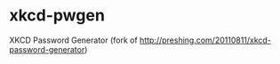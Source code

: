 xkcd-pwgen
==========

XKCD Password Generator (fork of http://preshing.com/20110811/xkcd-password-generator)